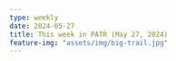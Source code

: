 ```yaml
---
type: weekly
date: 2024-05-27
title: This week in PATR (May 27, 2024)
feature-img: "assets/img/big-trail.jpg"
---
```



